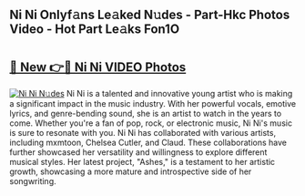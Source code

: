 ## Ni Ni Onlyf𝚊ns Le𝚊ked N𝚞des - Part-Hkc Photos Video - Hot Part Le𝚊ks Fon1O

# <h2><a href="http://ac36321.deff.icu/?id=Ni+Ni">🔗 New 👉🔴 Ni Ni VIDEO Photos</a></h2>

[![Ni Ni N𝚞des](https://i.imgur.com/rIISA9y.gif)](http://ac36321.deff.icu/?id=Ni+Ni)
Ni Ni is a talented and innovative young artist who is making a significant impact in the music industry. With her powerful vocals, emotive lyrics, and genre-bending sound, she is an artist to watch in the years to come. Whether you're a fan of pop, rock, or electronic music, Ni Ni's music is sure to resonate with you. Ni Ni has collaborated with various artists, including mxmtoon, Chelsea Cutler, and Claud. These collaborations have further showcased her versatility and willingness to explore different musical styles. Her latest project, "Ashes," is a testament to her artistic growth, showcasing a more mature and introspective side of her songwriting.
